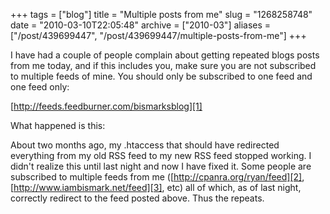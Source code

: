 +++
tags = ["blog"]
title = "Multiple posts from me"
slug = "1268258748"
date = "2010-03-10T22:05:48"
archive = ["2010-03"]
aliases = ["/post/439699447", "/post/439699447/multiple-posts-from-me"]
+++

I have had a couple of people complain about getting repeated blogs posts
from me today, and if this includes you, make sure you are not subscribed
to multiple feeds of mine. You should only be subscribed to one feed and
one feed only:

[http://feeds.feedburner.com/bismarksblog][1]

What happened is this:  

About two months ago, my .htaccess that should have redirected everything
from my old RSS feed to my new RSS feed stopped working.  I didn't realize
this until last night and now I have fixed it.  Some people are subscribed
to multiple feeds from me ([http://cpanra.org/ryan/feed][2],
[http://www.iambismark.net/feed][3], etc) all of which, as of last night,
correctly redirect to the feed posted above. Thus the repeats.

[1]: http://feeds.feedburner.com/bismarksblog
[2]: http://cpanra.org/ryan/feed
[3]: http://www.iambismark.net/feed

